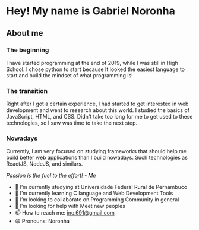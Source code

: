 # Hey! My name is Gabriel Noronha

## About me

### The beginning
I have started programming at the end of 2019, while I was still in High School. I chose python to start because It looked the easiest language to start and build the mindset of what programming is! 

### The transition
Right after I got a certain experience, I had started to get interested in web development and went to research about this world. I studied the basics of JavaScript, HTML, and CSS. Didn't take too long for me to get used to these technologies, so I saw was time to take the next step.

### Nowadays
Currently, I am very focused on studying frameworks that should help me build better web applications than I build nowadays. Such technologies as ReactJS, NodeJS, and similars.

*Passion is the fuel to the effort! - Me*

- 🔭 I’m currently studying at Universidade Federal Rural de Pernambuco
- 🌱 I’m currently learning C language and Web Development Tools
- 👯 I’m looking to collaborate on Programming Community in general
- 🤔 I’m looking for help with Meet new peoples
- 📫 How to reach me: inc.691@gmail.com
- 😄 Pronouns: Noronha
